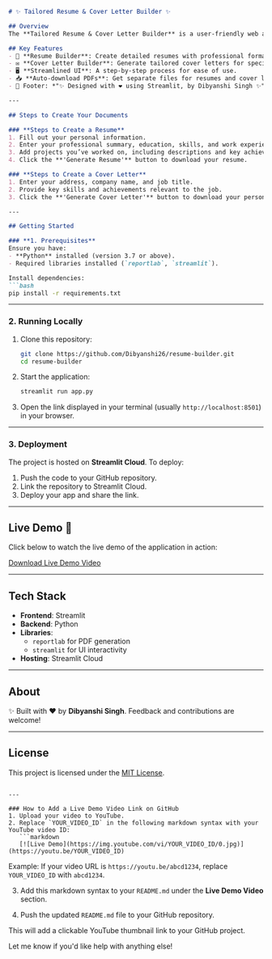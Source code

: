 ```markdown
# ✨ Tailored Resume & Cover Letter Builder ✨

## Overview
The **Tailored Resume & Cover Letter Builder** is a user-friendly web application that helps you create polished resumes and personalized cover letters in minutes. Whether you’re a seasoned professional or just starting your career, this tool ensures your documents are professional and impactful.

## Key Features
- 📄 **Resume Builder**: Create detailed resumes with professional formatting.
- ✉️ **Cover Letter Builder**: Generate tailored cover letters for specific job roles.
- 🖥️ **Streamlined UI**: A step-by-step process for ease of use.
- 📥 **Auto-download PDFs**: Get separate files for resumes and cover letters.
- 🌟 Footer: *"✨ Designed with ❤️ using Streamlit, by Dibyanshi Singh ✨"*

---

## Steps to Create Your Documents

### **Steps to Create a Resume**
1. Fill out your personal information.
2. Enter your professional summary, education, skills, and work experience.
3. Add projects you’ve worked on, including descriptions and key achievements.
4. Click the **'Generate Resume'** button to download your resume.

### **Steps to Create a Cover Letter**
1. Enter your address, company name, and job title.
2. Provide key skills and achievements relevant to the job.
3. Click the **'Generate Cover Letter'** button to download your personalized cover letter.

---

## Getting Started

### **1. Prerequisites**
Ensure you have:
- **Python** installed (version 3.7 or above).
- Required libraries installed (`reportlab`, `streamlit`).

Install dependencies:
```bash
pip install -r requirements.txt
```

---

### **2. Running Locally**
1. Clone this repository:
   ```bash
   git clone https://github.com/Dibyanshi26/resume-builder.git
   cd resume-builder
   ```

2. Start the application:
   ```bash
   streamlit run app.py
   ```

3. Open the link displayed in your terminal (usually `http://localhost:8501`) in your browser.

---

### **3. Deployment**
The project is hosted on **Streamlit Cloud**. To deploy:
1. Push the code to your GitHub repository.
2. Link the repository to Streamlit Cloud.
3. Deploy your app and share the link.

---

## Live Demo 🎥
Click below to watch the live demo of the application in action:

[Download Live Demo Video](https://github.com/Dibyanshi26/resume-builder/raw/main/assets/Live-Recording.mp4)

---

## Tech Stack
- **Frontend**: Streamlit
- **Backend**: Python
- **Libraries**:
  - `reportlab` for PDF generation
  - `streamlit` for UI interactivity
- **Hosting**: Streamlit Cloud

---

## About
✨ Built with ❤️ by **Dibyanshi Singh**. Feedback and contributions are welcome!

---

## License
This project is licensed under the [MIT License](LICENSE).
```

---

### How to Add a Live Demo Video Link on GitHub
1. Upload your video to YouTube.
2. Replace `YOUR_VIDEO_ID` in the following markdown syntax with your YouTube video ID:
   ```markdown
   [![Live Demo](https://img.youtube.com/vi/YOUR_VIDEO_ID/0.jpg)](https://youtu.be/YOUR_VIDEO_ID)
   ```
   Example: If your video URL is `https://youtu.be/abcd1234`, replace `YOUR_VIDEO_ID` with `abcd1234`.

3. Add this markdown syntax to your `README.md` under the **Live Demo Video** section.

4. Push the updated `README.md` file to your GitHub repository.

This will add a clickable YouTube thumbnail link to your GitHub project.

Let me know if you'd like help with anything else!
